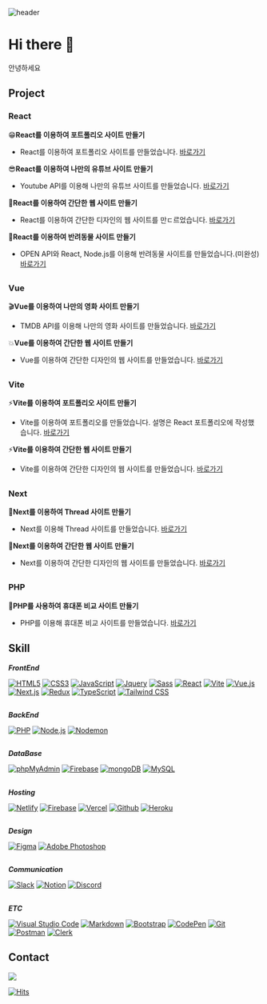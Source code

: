  ![header](https://capsule-render.vercel.app/api?type=soft&color=gradient&height=300&section=header&text=Welcome%20to%20Rlan's%20github&animation=blinking&fontSize=64)

# Hi there 👋
안녕하세요

## Project
### React
😁**React를 이용하여 포트폴리오 사이트 만들기**
- React를 이용하여 포트폴리오 사이트를 만들었습니다. [바로가기](https://github.com/rlanrid/react-portfolio)   

😎**React를 이용하여 나만의 유튜브 사이트 만들기**
- Youtube API를 이용해 나만의 유튜브 사이트를 만들었습니다. [바로가기](https://github.com/rlanrid/youtube-project2023)   

🐌**React를 이용하여 간단한 웹 사이트 만들기**
- React를 이용하여 간단한 디자인의 웹 사이트를 만ㄷ르었습니다. [바로가기](https://github.com/rlanrid/react-project2023)   

🐶**React를 이용하여 반려동물 사이트 만들기**
- OPEN API와 React, Node.js를 이용해 반려동물 사이트를 만들었습니다.(미완성) [바로가기](https://github.com/rlanrid/project-petpar) 

##

### Vue
🎬**Vue를 이용하여 나만의 영화 사이트 만들기**
- TMDB API를 이용해 나만의 영화 사이트를 만들었습니다. [바로가기](https://github.com/rlanrid/movie-project2023)   

💥**Vue를 이용하여 간단한 웹 사이트 만들기**
- Vue를 이용하여 간단한 디자인의 웹 사이트를 만들었습니다. [바로가기](https://github.com/rlanrid/react-project2023) 

##

### Vite
⚡**Vite를 이용하여 포트폴리오 사이트 만들기**
- Vite를 이용하여 포트폴리오를 만들었습니다. 설명은 React 포트폴리오에 작성했습니다. [바로가기](https://github.com/rlanrid/vite-portfolio)   

⚡**Vite를 이용하여 간단한 웹 사이트 만들기**
- Vite를 이용하여 간단한 디자인의 웹 사이트를 만들었습니다. [바로가기](https://github.com/rlanrid/vite-project2023) 

##

### Next
💬**Next를 이용하여 Thread 사이트 만들기**
- Next를 이용해 Thread 사이트를 만들었습니다. [바로가기](https://github.com/rlanrid/thread-portfolio)   

🚩**Next를 이용하여 간단한 웹 사이트 만들기**
- Next를 이용하여 간단한 디자인의 웹 사이트를 만들었습니다. [바로가기](https://github.com/rlanrid/next-project2023) 

##

### PHP
📱**PHP를 사용하여 휴대폰 비교 사이트 만들기**
- PHP를 이용해 휴대폰 비교 사이트를 만들었습니다. [바로가기](https://github.com/rlanrid/TrendDevice)   



## Skill
***FrontEnd***
<div>
    <a href="#"><img alt="HTML5" src="https://img.shields.io/badge/HTML5-E34F26?logo=HTML5&logoColor=white"></a>
    <a href="#"><img alt="CSS3" src="https://img.shields.io/badge/CSS3-1572B6?logo=CSS3&logoColor=white"></a>
    <a href="#"><img alt="JavaScript" src="https://img.shields.io/badge/JavaScript-F7DF1E?style=flat&logo=JavaScript&logoColor=white"></a>
    <a href="#"><img alt="Jquery" src="https://img.shields.io/badge/Jquery-0769AD?style=flat&logo=Jquery&logoColor=white"></a>
    <a href="#"><img alt="Sass" src="https://img.shields.io/badge/Sass-CC6699?style=flat&logo=Sass&logoColor=white"></a>
    <a href="#"><img alt="React" src="https://img.shields.io/badge/React-61DAFB?style=flat&logo=React&logoColor=white"></a>
    <a href="#"><img alt="Vite" src="https://img.shields.io/badge/Vite-646CFF?style=flat&logo=Vite&logoColor=white"></a>
    <a href="#"><img alt="Vue.js" src="https://img.shields.io/badge/Vue.js-4FC08D?style=flat&logo=Vue.js&logoColor=white"></a>
    <a href="#"><img alt="Next.js" src="https://img.shields.io/badge/Next.js-000000?style=flat&logo=Next.js&logoColor=white"></a>
    <a href="#"><img alt="Redux" src="https://img.shields.io/badge/Redux-764ABC?style=flat&logo=Redux&logoColor=white"></a>
    <a href="#"><img alt="TypeScript" src="https://img.shields.io/badge/TypeScript-3178C6?logo=TypeScript&logoColor=white"></a>
    <a href="#"><img alt="Tailwind CSS" src="https://img.shields.io/badge/Tailwind CSS-06B6D4?logo=Tailwind CSS&logoColor=white"></a>
</div>

##

***BackEnd***
<div>
    <a href="#"><img alt="PHP" src="https://img.shields.io/badge/PHP-777BB4?logo=PHP&logoColor=white"></a>
    <a href="#"><img alt="Node.js" src="https://img.shields.io/badge/Node.js-339933?logo=Node.js&logoColor=white"></a>
    <a href="#"><img alt="Nodemon" src="https://img.shields.io/badge/Nodemon-76D04B?logo=Nodemon&logoColor=white"></a>
</div>

##

***DataBase***
<div>
    <a href="#"><img alt="phpMyAdmin" src="https://img.shields.io/badge/phpMyAdmin-6C78AF?style=flat&logo=phpMyAdmin&logoColor=white"></a>
    <a href="#"><img alt="Firebase" src="https://img.shields.io/badge/Firebase-FFCA28?style=flat&logo=Firebase&logoColor=white"></a>
    <a href="#"><img alt="mongoDB" src="https://img.shields.io/badge/mongoDB-47A248?style=flat&logo=mongoDB&logoColor=white"></a>
    <a href="#"><img alt="MySQL" src="https://img.shields.io/badge/MySQL-4479A1?style=flat&logo=MySQL&logoColor=white"></a>
</div>

##

***Hosting***
<div>
    <a href="#"><img alt="Netlify" src="https://img.shields.io/badge/Netlify-00C7B7?style=flat&logo=Netlify&logoColor=white"></a>
    <a href="#"><img alt="Firebase" src="https://img.shields.io/badge/Firebase-FFCA28?style=flat&logo=Firebase&logoColor=white"></a>
    <a href="#"><img alt="Vercel" src="https://img.shields.io/badge/Vercel-000000?style=flat&logo=Vercel&logoColor=white"></a>
    <a href="#"><img alt="Github" src="https://img.shields.io/badge/Github-181717?style=flat&logo=Github&logoColor=white"></a>
    <a href="#"><img alt="Heroku" src="https://img.shields.io/badge/Heroku-430098?style=flat&logo=Heroku&logoColor=white"></a>
</div>

##

***Design***
<div>
    <a href="#"><img alt="Figma" src="https://img.shields.io/badge/Figma-F24E1E?style=flat&logo=Figma&logoColor=white"></a>
    <a href="#"><img alt="Adobe Photoshop" src="https://img.shields.io/badge/Adobe Photoshop-31A8FF?style=flat&logo=Adobe Photoshop&logoColor=white"></a>
</div>

##

***Communication***
<div>
    <a href="#"><img alt="Slack" src="https://img.shields.io/badge/Slack-4A154B?style=flat&logo=Slack&logoColor=white"></a>
    <a href="#"><img alt="Notion" src="https://img.shields.io/badge/Notion-000000?style=flat&logo=Notion&logoColor=white"></a>
    <a href="#"><img alt="Discord" src="https://img.shields.io/badge/Discord-5865F2?style=flat&logo=Discord&logoColor=white"></a>
</div>

##

***ETC***
<div>
    <a href="#"><img alt="Visual Studio Code" src="https://img.shields.io/badge/Visual Studio Code-007ACC?logo=Visual Studio Code&logoColor=white"></a>
    <a href="#"><img alt="Markdown" src="https://img.shields.io/badge/Markdown-000?logo=Markdown&logoColor=white"></a>
    <a href="#"><img alt="Bootstrap" src="https://img.shields.io/badge/Bootstrap-7952B3?logo=Bootstrap&logoColor=white"></a>
    <a href="#"><img alt="CodePen" src="https://img.shields.io/badge/CodePen-000?logo=CodePen&logoColor=white"></a>
    <a href="#"><img alt="Git" src="https://img.shields.io/badge/Git-F05032?logo=Git&logoColor=white"></a>
    <a href="#"><img alt="Postman" src="https://img.shields.io/badge/Postman-FF6C37?logo=Postman&logoColor=white"></a>
    <a href="#"><img alt="Clerk" src="https://img.shields.io/badge/Clerk-6C47FF?logo=Clerk&logoColor=white"></a>
</div>

## Contact
<a href="mailto:rladnrider77@gmail.com">
<img src="https://img.shields.io/badge/Gmail-EA4335?style=for-the-badge&logo=Gmail&logoColor=white">
</a>


[![Hits](https://hits.seeyoufarm.com/api/count/incr/badge.svg?url=https%3A%2F%2Fgithub.com%2Frlanrid&count_bg=%23A8ACA6&title_bg=%23555555&icon=latex.svg&icon_color=%23000000&title=hits&edge_flat=false)](https://hits.seeyoufarm.com)

